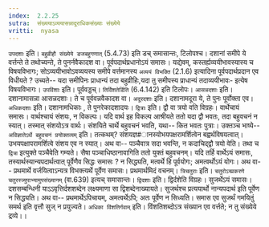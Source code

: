 ```yaml
---
index:  2.2.25
sutra:  संख्ययाऽव्ययासन्नादूराधिकसंख्याः संख्येये
vritti:  nyasa
---
```


`उपदशाः` इति। `बहुव्रीहौ संख्येये डजबहुगणात्` (5.4.73) इति डच् समासान्तः, टिलोपश्च। दशानां समीपे ये वर्त्तन्ते ते तथोच्यन्ते, ते पुनर्नवैकादश वा। पूर्वपदार्थप्रधानोऽयं समासः। यद्येवम्, कस्तर्ह्यव्ययीभावस्यास्य च विषयविभागः; सोऽव्ययीभावोऽवव्ययस्य समीपे वर्त्तमानस्य `अव्ययं विभक्ति` (2.1.6) इत्यादिना पूर्वपदार्थप्रदान एव विधीयते ? उच्यते-- यदा समीपिनः प्राधान्यं तदा बहुव्रीहिः,यदा तु समीपस्य प्राधान्यं तदाव्ययीभावः- इत्येष विषयविभागः। `उपविंशाः` इति। पूर्ववड्डच्। `तिर्विशतेर्डिति` (6.4.142) इति टिलोपः। `आसन्नदशाः` इति। दशानामासन्ना आसन्नदशाः। ते च पूर्ववन्नवैकादश वा। `अदूरदशाः` इति। दशानामदूरा ये, ते पुनः पूर्वोक्ता एव। `अधिकदशाः` इति। दशानामधिकाः , ते पुनरेकादशादयः। `द्वित्राः` इति। द्वौ वा त्रयो वति विग्रहः। वार्थेचायं समासः। वार्थश्चायं संशयः, न विकल्पः। यदि वार्थ इह विकल्प आश्रीयते ततो यदा द्वौ भवतः, तदा बहुवचनं न स्यात्। तस्मात् संशयोऽत्र वार्थः। संशयिते चार्थे बहुवचनं भवति, यथा-- कित भवतः पुत्राः। उक्तञ्च भाष्ये-- `अविज्ञातेऽर्थे बहुवचनं प्रयोक्तव्यम्` इति। तत्कथम्? संशयज्ञ#ानस्योभयपक्षरामर्शित्वेन बह्वर्थविषयत्वात्। उभयपक्षापरामर्शित्वे संशय एव न स्यात्। अथ वा-- पञ्चैवात्र सदा भवन्ति, न कदाचिद्द्वौ त्रयो वेति। तथा च `द्वित्रा` इत्युक्ते पञ्चैवेति गम्यते। सैषा पञ्चाधिष्ठानावागिति ततो युक्तं बहुवचनम्। यदि तर्हि वार्थेऽयं समासः, तस्यार्थस्यान्यपदार्थत्वात् पूर्वेणैव सिद्धः समासः ? न सिद्ध्यति, मत्वर्थे हि पूर्वयोगः; अमत्वर्थोऽयं योगः। अथ वा-- प्रथमार्थे वर्जयित्वाऽन्यत्र विभक्त्यर्थे पूर्वेण समासः। प्रथमार्थमिदं वचनम्। `त्रिचतुराः` इति। `चतुरोऽच्प्रकरणे चतुरस्त्र्युपाभ्यामुपसंख्यानम्` (वा.639) इत्यच् समासान्तः। `द्विदशाः` इति। द्विर्दशेति विग्रहः। सुजर्थेऽयं समासः। दशसम्बन्धिनी याऽऽवृत्तिर्दशशब्देन लक्ष्यमाणा सा द्विशब्देनाख्यायते। सुजर्थश्च प्रत्ययार्थो नान्यपदार्थ इति पूर्वेण न सिद्ध्यति। अथ वा-- प्रथमार्थेऽपिचायम्, अमत्वर्थेऽपि; अतः पूर्वेण न सिध्यति। समास एव सुजर्थं गमयितुं समर्थ इति वृत्तौ सुज् न प्रयुज्यते।
`अधिका विंशतिर्गवाम्` इति। विंशतिशब्दोऽत्र संख्यान एव वर्त्तते; न तु संख्येये द्रव्ये।।

